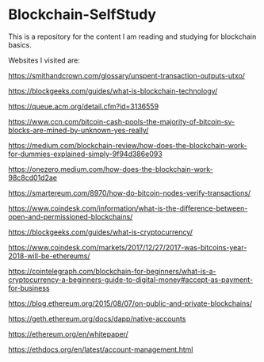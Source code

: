 # Blockchain-SelfStudy

This is a repository for the content I am reading and studying for blockchain basics. 

Websites I visited are:

https://smithandcrown.com/glossary/unspent-transaction-outputs-utxo/

https://blockgeeks.com/guides/what-is-blockchain-technology/

https://queue.acm.org/detail.cfm?id=3136559

https://www.ccn.com/bitcoin-cash-pools-the-majority-of-bitcoin-sv-blocks-are-mined-by-unknown-yes-really/

https://medium.com/blockchain-review/how-does-the-blockchain-work-for-dummies-explained-simply-9f94d386e093

https://onezero.medium.com/how-does-the-blockchain-work-98c8cd01d2ae

https://smartereum.com/8970/how-do-bitcoin-nodes-verify-transactions/

https://www.coindesk.com/information/what-is-the-difference-between-open-and-permissioned-blockchains/

https://blockgeeks.com/guides/what-is-cryptocurrency/

https://www.coindesk.com/markets/2017/12/27/2017-was-bitcoins-year-2018-will-be-ethereums/

https://cointelegraph.com/blockchain-for-beginners/what-is-a-cryptocurrency-a-beginners-guide-to-digital-money#accept-as-payment-for-business

https://blog.ethereum.org/2015/08/07/on-public-and-private-blockchains/

https://geth.ethereum.org/docs/dapp/native-accounts

https://ethereum.org/en/whitepaper/

https://ethdocs.org/en/latest/account-management.html

